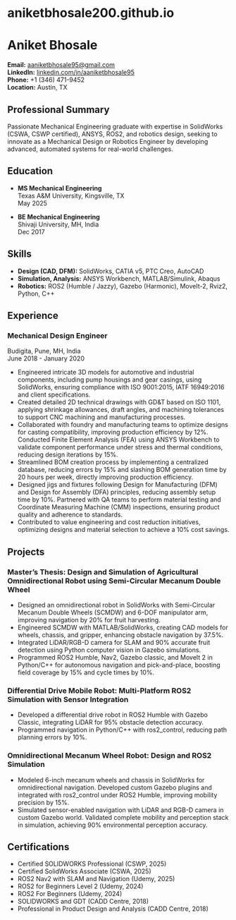 # aniketbhosale200.github.io
# Aniket Bhosale

**Email:** aaniketbhosale95@gmail.com  
**LinkedIn:** [linkedin.com/in/aaniketbhosale95](https://linkedin.com/in/aaniketbhosale95)  
**Phone:** +1 (346) 471-9452  
**Location:** Austin, TX  

## Professional Summary

Passionate Mechanical Engineering graduate with expertise in SolidWorks (CSWA, CSWP certified), ANSYS, ROS2, and robotics design, seeking to innovate as a Mechanical Design or Robotics Engineer by developing advanced, automated systems for real-world challenges.

## Education

- **MS Mechanical Engineering**  
  Texas A&M University, Kingsville, TX  
  May 2025  

- **BE Mechanical Engineering**  
  Shivaji University, MH, India  
  Dec 2017  

## Skills

- **Design (CAD, DFM):** SolidWorks, CATIA v5, PTC Creo, AutoCAD  
- **Simulation, Analysis:** ANSYS Workbench, MATLAB/Simulink, Abaqus  
- **Robotics:** ROS2 (Humble / Jazzy), Gazebo (Harmonic), MoveIt-2, Rviz2, Python, C++  

## Experience

### Mechanical Design Engineer  
Budigita, Pune, MH, India  
June 2018 - January 2020  

- Engineered intricate 3D models for automotive and industrial components, including pump housings and gear casings, using SolidWorks, ensuring compliance with ISO 9001:2015, IATF 16949:2016 and client specifications.  
- Created detailed 2D technical drawings with GD&T based on ISO 1101, applying shrinkage allowances, draft angles, and machining tolerances to support CNC machining and manufacturing processes.  
- Collaborated with foundry and manufacturing teams to optimize designs for casting compatibility, improving production efficiency by 12%. Conducted Finite Element Analysis (FEA) using ANSYS Workbench to validate component performance under stress and thermal conditions, reducing design iterations by 15%.  
- Streamlined BOM creation process by implementing a centralized database, reducing errors by 15% and slashing BOM generation time by 20 hours per week, directly improving production efficiency.  
- Designed jigs and fixtures following Design for Manufacturing (DFM) and Design for Assembly (DFA) principles, reducing assembly setup time by 10%. Partnered with QA teams to perform material testing and Coordinate Measuring Machine (CMM) inspections, ensuring product quality and adherence to standards.  
- Contributed to value engineering and cost reduction initiatives, optimizing designs and material selection to achieve a 10% cost savings.  

## Projects

### Master’s Thesis: Design and Simulation of Agricultural Omnidirectional Robot using Semi-Circular Mecanum Double Wheel  

- Designed an omnidirectional robot in SolidWorks with Semi-Circular Mecanum Double Wheels (SCMDW) and 6-DOF manipulator arm, improving navigation by 20% for fruit harvesting.  
- Engineered SCMDW with MATLAB/SolidWorks, creating CAD models for wheels, chassis, and gripper, enhancing obstacle navigation by 37.5%.  
- Integrated LiDAR/RGB-D camera for SLAM and 90% accurate fruit detection using Python computer vision in Gazebo simulations.  
- Programmed ROS2 Humble, Nav2, Gazebo classic, and MoveIt 2 in Python/C++ for autonomous navigation and pick-and-place, boosting field coverage by 15% and cycle times by 10%.  

### Differential Drive Mobile Robot: Multi-Platform ROS2 Simulation with Sensor Integration  

- Developed a differential drive robot in ROS2 Humble with Gazebo Classic, integrating LiDAR for 95% obstacle detection accuracy.  
- Programmed navigation in Python/C++ with ros2_control, reducing path planning errors by 10%.  

### Omnidirectional Mecanum Wheel Robot: Design and ROS2 Simulation  

- Modeled 6-inch mecanum wheels and chassis in SolidWorks for omnidirectional navigation. Developed custom Gazebo plugins and integrated with ros2_control under ROS2 Humble, improving mobility precision by 15%.  
- Simulated sensor-enabled navigation with LiDAR and RGB-D camera in custom Gazebo world. Validated complete mobility and perception stack in simulation, achieving 90% environmental perception accuracy.  

## Certifications

- Certified SOLIDWORKS Professional (CSWP, 2025)  
- Certified SolidWorks Associate (CSWA, 2025)  
- ROS2 Nav2 with SLAM and Navigation (Udemy, 2025)  
- ROS2 for Beginners Level 2 (Udemy, 2024)  
- ROS2 For Beginners (Udemy, 2024)  
- SOLIDWORKS and GDT (CADD Centre, 2018)  
- Professional in Product Design and Analysis (CADD Centre, 2018)

